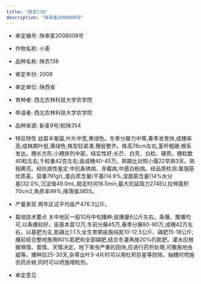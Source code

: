 ```yaml
---
title: "陕农138"
description: "陕审麦2008008号"
---
```

* 审定编号:  陕审麦2008008号

*  作物名称:  小麦

*  品种名称:  陕农138

*  审定年份:  2008

*  审定单位:  陕西省

* 育种者:  西北农林科技大学农学院

*  申请者:  西北农林科技大学农学院

*  品种来源:  新麦9号/航陕354

*  特征特性
幼苗半匍匐,叶片中宽,黄绿色。冬季分蘖力中等,春季发育快,成穗率高;成株期叶挺,黄绿色,株型较紧凑,穗层整齐。株高78cm左右,茎杆粗硬,根系发达。穗长方形,小穗排列中密。结实性好;长芒、白壳、白粒、硬质。穗粒数40粒左右,千粒重42克左右;亩成穗40-45万。熟期比对照小偃22早熟3天。熟相黄亮。经抗病性鉴定:中抗条锈病、赤霉病,中感白粉病。经品质检测:属强筋优质麦。容重791g/L,蛋白质含量(干基)14.9%,湿面筋含量(14%水分基)32.0%,沉淀值49.0mL,稳定时间16.5min,最大抗延阻力274EU,拉伸面积70cm2,角质率99%,降落值385S。

*  产量表现
两年区试平均亩产476.3公斤。

*  栽培技术要点
关中地区一般10月中旬播种;亩播量6公斤左右。条播、撒播均可,以条播较好。亩基本苗12万,冬前分蘖45万,春季分蘖80-90万,成穗42万左右。以基肥为主,氮磷比1:1.5;全生育期亩施纯氮10-12.5公斤、磷肥15-18公斤;播前结合整地施用80%氮肥和全部磷肥,结合冬灌再施20%的氮肥。灌水应根据墒情、苗情、天情决定。地下害虫严重的田块,应进行药剂处理,可撒施地虫威等。播种后25-30天,杂草出叶3-4片时可以用杜邦巨星等防除。抽穗时喷施农药杀蚜,同时可以喷施增粒剂。

*  审定意见

